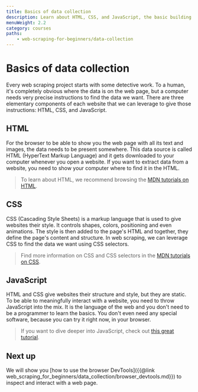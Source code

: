 ```yaml
---
title: Basics of data collection
description: Learn about HTML, CSS, and JavaScript, the basic building blocks of a website, and how to use them in web scraping and data collection.
menuWeight: 2.2
category: courses
paths:
    - web-scraping-for-beginners/data-collection
---
```


# [](#basics) Basics of data collection

Every web scraping project starts with some detective work. To a human, it's completely obvious where the data is on the web page, but a computer needs very precise instructions to find the data we want. There are three elementary components of each website that we can leverage to give those instructions: HTML, CSS, and JavaScript.

## [](#html) HTML

For the browser to be able to show you the web page with all its text and images, the data needs to be present somewhere. This data source is called HTML (HyperText Markup Language) and it gets downloaded to your computer whenever you open a website. If you want to extract data from a website, you need to show your computer where to find it in the HTML.

> To learn about HTML, we recommend browsing the <a href="https://developer.mozilla.org/en-US/docs/Web/HTML" target="_blank">MDN tutorials on HTML</a>.

## [](#css) CSS

CSS (Cascading Style Sheets) is a markup language that is used to give websites their style. It controls shapes, colors, positioning and even animations. The style is then added to the page's HTML and together, they define the page's content and structure. In web scraping, we can leverage CSS to find the data we want using CSS selectors.

> Find more information on CSS and CSS selectors in the <a href="https://developer.mozilla.org/en-US/docs/Web/CSS" target="_blank">MDN tutorials on CSS</a>.

## [](#javascript) JavaScript

HTML and CSS give websites their structure and style, but they are static. To be able to meaningfully interact with a website, you need to throw JavaScript into the mix. It is the language of the web and you don't need to be a programmer to learn the basics. You don't even need any special software, because you can try it right now, in your browser.

> If you want to dive deeper into JavaScript, check out <a href="https://javascript.info/" target="_blank">this great tutorial</a>.

## [](#next) Next up

We will show you [how to use the browser DevTools]({{@link web_scraping_for_beginners/data_collection/browser_devtools.md}}) to inspect and interact with a web page.

